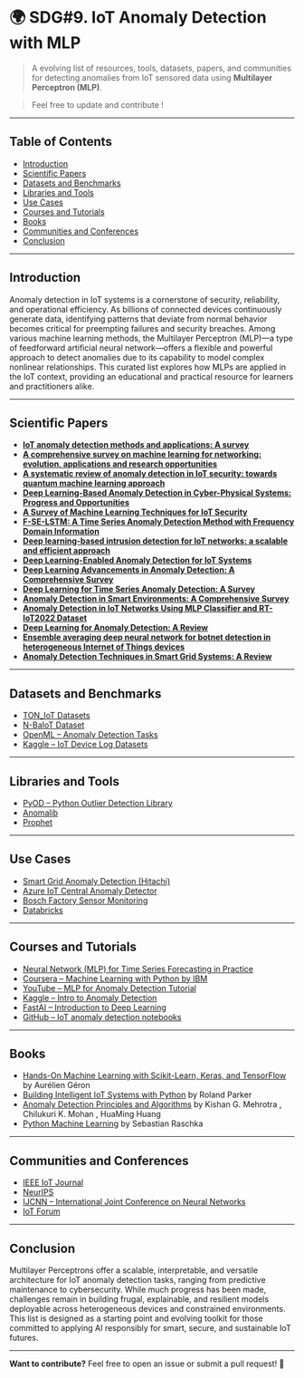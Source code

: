 
# 🌍 SDG#9. IoT Anomaly Detection with MLP

> A evolving list of resources, tools, datasets, papers, and communities for detecting anomalies from IoT sensored data using **Multilayer Perceptron (MLP)**.

> Feel free to update and contribute !

---

## Table of Contents

- [Introduction](#introduction)
- [Scientific Papers](#scientific-papers)
- [Datasets and Benchmarks](#datasets-and-benchmarks)
- [Libraries and Tools](#libraries-and-tools)
- [Use Cases](#use-cases)
- [Courses and Tutorials](#courses-and-tutorials)
- [Books](#books)
- [Communities and Conferences](#communities-and-conferences)
- [Conclusion](#conclusion)

---

## Introduction

Anomaly detection in IoT systems is a cornerstone of security, reliability, and operational efficiency. As billions of connected devices continuously generate data, identifying patterns that deviate from normal behavior becomes critical for preempting failures and security breaches. Among various machine learning methods, the Multilayer Perceptron (MLP)—a type of feedforward artificial neural network—offers a flexible and powerful approach to detect anomalies due to its capability to model complex nonlinear relationships. This curated list explores how MLPs are applied in the IoT context, providing an educational and practical resource for learners and practitioners alike.

---

## Scientific Papers

- [**IoT anomaly detection methods and applications: A survey**](https://www.sciencedirect.com/science/article/pii/S2542660522000622)
- [**A comprehensive survey on machine learning for networking: evolution, applications and research opportunities**](https://jisajournal.springeropen.com/articles/10.1186/s13174-018-0087-2) 
- [**A systematic review of anomaly detection in IoT security: towards quantum machine learning approach**](https://epjquantumtechnology.springeropen.com/articles/10.1140/epjqt/s40507-025-00414-6) 
- [**Deep Learning-Based Anomaly Detection in Cyber-Physical Systems: Progress and Opportunities**](https://arxiv.org/abs/2003.13213)
- [**A Survey of Machine Learning Techniques for IoT Security**](https://link.springer.com/chapter/10.1007/978-981-16-8062-5_9)
- [**F-SE-LSTM: A Time Series Anomaly Detection Method with Frequency
Domain Information**](https://arxiv.org/pdf/2412.02474)
- [**Deep learning-based intrusion detection for IoT networks: a scalable and efficient approach**](https://jis-eurasipjournals.springeropen.com/articles/10.1186/s13635-025-00202-w)
- [**Deep Learning-Enabled Anomaly Detection for IoT Systems**](https://papers.ssrn.com/sol3/papers.cfm?abstract_id=4258930)
- [**Deep Learning Advancements in Anomaly Detection: A Comprehensive Survey**](https://arxiv.org/html/2503.13195v1)
- [**Deep Learning for Time Series Anomaly Detection: A Survey**](https://arxiv.org/pdf/2211.05244) 
- [**Anomaly Detection in Smart Environments: A Comprehensive Survey**](https://repositorio.unican.es/xmlui/bitstream/handle/10902/33189/AnomalyDetectionSmart.pdf?sequence=3&isAllowed=y)
- [**Anomaly Detection in IoT Networks Using MLP Classifier and RT-IoT2022 Dataset**](https://ieeexplore.ieee.org/document/11070841)
- [**Deep Learning for Anomaly Detection: A Review**](https://arxiv.org/pdf/2007.02500) 
- [**Ensemble averaging deep neural network for botnet detection in heterogeneous Internet of Things devices**](https://www.nature.com/articles/s41598-024-54438-6)
- [**Anomaly Detection Techniques in Smart Grid Systems: A Review**](https://arxiv.org/abs/2306.02473)

---

## Datasets and Benchmarks

- [TON_IoT Datasets](https://research.unsw.edu.au/projects/toniot-datasets)
- [N-BaIoT Dataset](https://ieee-dataport.org/documents/n-baiot)
- [OpenML – Anomaly Detection Tasks](https://www.openml.org/search)
- [Kaggle – IoT Device Log Datasets](https://www.kaggle.com/datasets?search=IoT)

---

## Libraries and Tools

- [PyOD – Python Outlier Detection Library](https://pyod.readthedocs.io/)
- [Anomalib](https://github.com/open-edge-platform/anomalib)
- [Prophet](https://github.com/facebook/prophet)
---

## Use Cases

- [Smart Grid Anomaly Detection (Hitachi)](https://www.hitachi.com/rd/news/press/2022/0107.html)
- [Azure IoT Central Anomaly Detector](https://learn.microsoft.com/en-us/azure/iot-central/)
- [Bosch Factory Sensor Monitoring](https://www.bosch-iot-suite.com/)
- [Databricks](https://github.com/databricks-industry-solutions/iot-anomaly-detection)
---

## Courses and Tutorials

- [Neural Network (MLP) for Time Series Forecasting in Practice](https://towardsdatascience.com/neural-network-mlp-for-time-series-forecasting-in-practice-04c47c1e3711/)
- [Coursera – Machine Learning with Python by IBM](https://www.coursera.org/learn/machine-learning-with-python)
- [YouTube – MLP for Anomaly Detection Tutorial](https://www.youtube.com/results?search_query=iot+anomaly+detection+mlp)
- [Kaggle – Intro to Anomaly Detection](https://www.kaggle.com/search?q=anomaly+detection)
- [FastAI – Introduction to Deep Learning](https://course.fast.ai/)
- [GitHub – IoT anomaly detection notebooks](https://github.com/search?q=iot+anomaly+detection)

---

## Books

- [Hands-On Machine Learning with Scikit-Learn, Keras, and TensorFlow](https://www.oreilly.com/library/view/hands-on-machine-learning/9781492032632/) by Aurélien Géron
- [Building Intelligent IoT Systems with Python](https://www.amazon.com/Building-Intelligent-Systems-Python-Comprehensive-ebook/dp/B0DJYHFSCC) by Roland Parker
- [Anomaly Detection Principles and Algorithms](https://link.springer.com/book/10.1007/978-3-319-67526-8) by  Kishan G. Mehrotra , Chilukuri K. Mohan , HuaMing Huang
- [Python Machine Learning](https://www.awesomebooks.com/book/9781787125933/python-machine-learning?gad_source=1&gad_campaignid=22273431990&gclid=Cj0KCQjwl5jHBhDHARIsAB0YqjzRWdw6xQqqLAP0F7lIUvf-RHbtvN1J7Gk0GYXOEgrBfsj_7T9JhhgaAt1ZEALw_wcB) by Sebastian Raschka

---

## Communities and Conferences

- [IEEE IoT Journal](https://ieee-iotj.org/)
- [NeurIPS](https://nips.cc/)
- [IJCNN – International Joint Conference on Neural Networks](https://www.ijcnn.org/)
- [IoT Forum](https://iotforum.org/)

---

## Conclusion

Multilayer Perceptrons offer a scalable, interpretable, and versatile architecture for IoT anomaly detection tasks, ranging from predictive maintenance to cybersecurity. While much progress has been made, challenges remain in building frugal, explainable, and resilient models deployable across heterogeneous devices and constrained environments. This list is designed as a starting point and evolving toolkit for those committed to applying AI responsibly for smart, secure, and sustainable IoT futures.

---

**Want to contribute?** Feel free to open an issue or submit a pull request! 🎯

